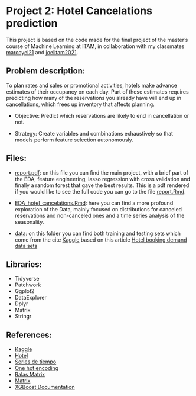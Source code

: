 
# Project 2: Hotel Cancelations prediction 

This project is based on the code made for the final project of the master’s course of Machine Learning at ITAM, in collaboration with my classmates [marcoyel21]( https://github.com/marcoyel21)  and [joelitam2021]( https://github.com/joelitam2021). 

## Problem description:
To plan rates and sales or promotional activities, hotels make advance estimates of their occupancy on each day. Part of these estimates requires predicting how many of the reservations you already have will end up in cancellations, which frees up inventory that affects planning.

* Objective: Predict which reservations are likely to end in cancellation or not.

* Strategy: Create variables and combinations exhaustively so that models perform feature selection autonomously.

## Files:

* [report.pdf](https://github.com/Monfiz/Alex_Portfolio/blob/main/Project_1/Hotel_cancelations_report_spanish.pdf): on this file you can find the main project, with a brief part of the EDA, feature engineering, lasso regression with cross validation and finally a random forest that gave the best results. This is a pdf rendered if you would like to see the full code you can go to the file [report.Rmd](https://github.com/Monfiz/Alex_Portfolio/blob/main/Project_1/report.Rmd).

* [EDA_hotel_cancelations.Rmd](https://github.com/Monfiz/Alex_Portfolio/blob/main/Project_1/EDA_hotel_cancelations.Rmd): here you can find a more profound exploration of the Data, mainly focused on distributions for canceled reservations and non-canceled ones and a time series analysis of the seasonality. 

* [data]( https://github.com/Monfiz/Alex_Portfolio/tree/main/Project_1/data): on this folder you can find both training and testing sets which come from the cite [Kaggle](https://www.kaggle.com/c/cancelaciones-en-hoteles/data) based on this article [Hotel booking demand data sets](https://www.sciencedirect.com/science/article/pii/S2352340918315191)

## Libraries:

* Tidyverse
* Patchwork
* Ggplot2
* DataExplorer
* Dplyr
* Matrix
* Stringr

## References:

* [Kaggle](https://www.kaggle.com/c/cancelaciones-en-hoteles/data)
* [Hotel](https://www.sciencedirect.com/science/article/pii/S2352340918315191)
* [Series de tiempo](https://es.wikipedia.org/wiki/Serie_temporal)
* [One hot encoding](https://www.educative.io/blog/one-hot-encoding)
* [Ralas Matrix]( http://amunategui.github.io/sparse-matrix-glmnet/)
* [Matrix](https://cran.rproject.org/web/packages/Matrix/index.html)
* [XGBoost Documentation](https://xgboost.readthedocs.io/en/stable/)
